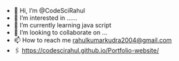 - 👋 Hi, I’m @CodeSciRahul
- 👀 I’m interested in ......
- 🌱 I’m currently learning java script
- 💞️ I’m looking to collaborate on ...
- 📫 How to reach me rahulkumarkudra2004@gmail.com
- 🖇 https://codescirahul.github.io/Portfolio-website/
<!---
CodeSciRahul/CodeSciRahul is a ✨ special ✨ repository because its `README.md` (this file) appears on your GitHub profile.
You can click the Preview link to take a look at your changes.
--->
